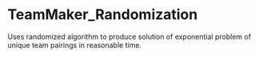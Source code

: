 # TeamMaker_Randomization
Uses randomized algorithm to produce solution of exponential problem of unique team pairings in reasonable time.
